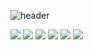 ![header](https://capsule-render.vercel.app/api?type=waving&color=auto&height=300&section=header&text=Gyeong%20Ho&fontSize=90)


<img src="https://img.shields.io/badge/Java-blue?style=flat-square&logo=java&logoColor=white"/></a>
<img src="https://img.shields.io/badge/Python-#3776AB?style=flat-square&logo=Python &logoColor=white"/></a>
<img src="https://img.shields.io/badge/C-A8B9CC?style=flat-square&logo=#C&logoColor=white"/></a>
<img src="https://img.shields.io/badge/Html-E34F26?style=flat-square&logo=#Html&logoColor=white"/></a>
<img src="https://img.shields.io/badge/Css-1572B6?style=flat-square&logo=#css&logoColor=white"/></a>
<img src="https://img.shields.io/badge/JavaScript-F7DF1E?style=flat-square&logo=#JavaScript&logoColor=white"/></a>
